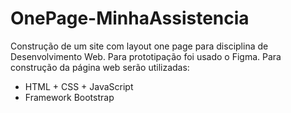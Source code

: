 # OnePage-MinhaAssistencia

Construção de um site com layout one page para disciplina de Desenvolvimento Web.
Para prototipação foi usado o Figma.
Para construção da página web serão utilizadas:
- HTML + CSS + JavaScript
- Framework Bootstrap

